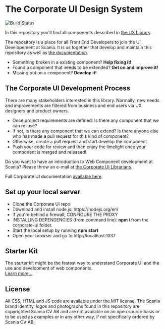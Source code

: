 <h1>The Corporate UI Design System</h1>

[![Build Status](https://travis-ci.com/scania/corporate-ui.svg?branch=master)](https://travis-ci.com/scania/corporate-ui)

<p>In this repository you'll find all components described in <a href="https://scania.github.io/corporate-ui-docs/developer/">the UX Library</a>.</p>
<p>The repository is a place for all Front End Developers to join the UI Developement at Scania. It is us together that develop and maintain this repository as well as <a href="https://scania.github.io/corporate-ui-docs/">the documentation</a>.</p>
<ul>
	<li>Something broken in a existing component? <b>Help fixing it!</b></li>
	<li>Found a component that needs to be extended? <b>Get on and improve it!</b></li>
	<li>Missing out on a component? <b>Develop it!</b></li>
</ul>

<h2>The Corporate UI Development Process</h2>
<p>There are many stakeholders interested in this library. Normally, new needs and improvements are filtered from business and end users via UX designers and product owners.</p>
<ul>
	<li>Once project requirements are defined: Is there any component that we can re-use?</li>
	<li>If not, is there any component that we can extend? Is there anyone else who has made a pull request for this kind of component?</li>
	<li>Otherwise, create a pull request and start develop the component.</li>
	<li>Push your code for review and then enjoy the limelight once your component is merged and released!</li>
</ul>

<p>Do you want to have an introduction to Web Component development at Scania? Please throw an e-mail at <a href="mailto:corporate-ui@scania.com">the Corporate UI Librarians</a>.</p>

<p>Full Corporate UI documentation <a href="https://scania.github.io/corporate-ui-docs/">available here</a>.</p>

<h2>Set up your local server</h2>
<ul>
<li>Clone the Corporate UI repo</li>
<li>Download and install node.js: https://nodejs.org/en/</li>
<li>If you're behind a firewall, CONFIGURE THE PROXY
<li>INSTALLING DEPENDENCIES (from command line): <b>npm i</b> from the corporate-ui folder.</li>
<li>Start the local setup by running <b>npm start</b></li>
<li>Open your browser and go to http://localhost:1337</li>
</ul>
<h2>Starter Kit</h2>
<p>The starter kit might be the fastest way to understand Corporate UI and the use and development of web components.
<br>
<a href="https://github.com/scania/corporate-ui/tree/master/demo/examples/starter-kit">Learn more...</a>


<h2>License</h2>
<p>All CSS, HTML and JS code are available under the MIT license. The Scania brand identity, logos and photographs found in this repository are copyrighted Scania CV AB and are not available on an open source basis or to be used as examples or in any other way, if not specifically ordered by Scania CV AB.</p>
